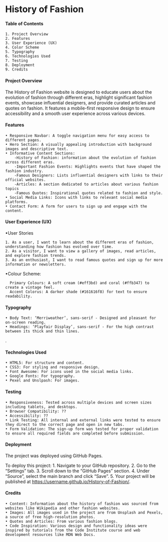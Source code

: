 # History of Fashion

#### Table of Contents

	1. Project Overview
	2. Features
	3. User Experience (UX)
	4. Color Scheme
    5. Typography
	6. Technologies Used
	7. Testing
	8. Deployment
	9. Credits

#### Project Overview

The History of Fashion website is designed to educate users about the evolution of fashion through different eras, highlight significant fashion events, showcase influential designers, and provide curated articles and quotes on fashion. It features a mobile-first responsive design to ensure accessibility and a smooth user experience across various devices.

#### Features

	• Responsive Navbar: A toggle navigation menu for easy access to different pages.
	• Hero Section: A visually appealing introduction with background images and descriptive text.
	• Informative Content Sections:
		-History of Fashion: information about the evolution of fashion across different eras.
		-Important Fashion Events: Highlights events that have shaped the fashion industry.
		-Famous Designers: Lists influential designers with links to their official websites.
		-Articles: A section dedicated to articles about various fashion topics
		-Famous Quotes: Inspirational quotes related to fashion and style.
	• Social Media Links: Icons with links to relevant social media platforms.
	• Contact Form: A form for users to sign up and engage with the content.


#### User Experience (UX)

 •User Stories

	1. As a user, I want to learn about the different eras of fashion, understanding how fashion has evolved over time.
	2. As a visitor, I want to view a gallery of images, read articles, and explore fashion trends.
	3. As an enthusiast, I want to read famous quotes and sign up for more information or newsletters.


 •Colour Scheme:

	  Primary Colours: A soft cream (#eff3bd) and coral (#ffb347) to create a vintage feel.
	  Accent Colorus: A darker shade (#161616f8) for text to ensure readability.

#### Typography

	• Body Text: ‘Merriweather’, sans-serif - Designed and pleasant for on-screen reading.
	• Headings: ‘Playfair Display’, sans-serif - For the high contrast between its thick and thin lines.
.

#### Technologies Used

	• HTML5: For structure and content.
	• CSS3: For styling and responsive design.
	• Font Awesome: For icons used in the social media links.
	• Google Fonts: For typography.
	• Pexel and Unslpash: For images.

#### Testing

	• Responsiveness: Tested across multiple devices and screen sizes including tablets, and desktops.
	• Browser Compatibility: ??
	• Accessibility: ??
	• Link Testing: All internal and external links were tested to ensure they direct to the correct page and open in new tabs.
	• Form Validation: The sign-up form was tested for proper validation to ensure all required fields are completed before submission.

#### Deployment

The project was deployed using GitHub Pages.

  To deploy this project: 
	   1. Navigate to your GitHub repository.
	   2. Go to the “Settings” tab.
	   3. Scroll down to the “GitHub Pages” section.
	   4. Under “Source”, select the main branch and click “Save”.
	   5. Your project will be published at https://username.github.io/History-of-Fashion/.

#### Credits

	• Content: Information about the history of fashion was sourced from websites like Wikipedia and other fashion websites.
	• Images: All images used in the project are from Unsplash and Pexels, a source of free high-resolution photos.
	• Quotes and Articles: From various fashion blogs.
	• Code Inspiration: Various design and functionality ideas were inspired by tutorials from the Code Institute course and web development resources like MDN Web Docs.
